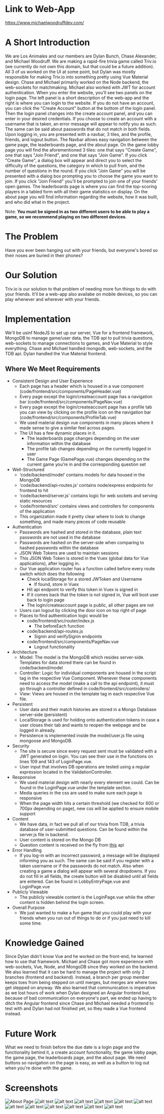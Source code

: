 # Link to Web-App
https://www.michaelwoodruffdev.com/

# A Short Introduction
We are Los Animales and our members are Dylan Bunch, Chase Alexander, and Michael Woodruff. We are making a rapid-fire trivia game called Triv.io (we currently do not own this domain, but that could be a future addition). All 3 of us worked on the UI at some point, but Dylan was mostly responsible for making Triv.io into something pretty using Vue Material design. Chase and Michael primarily worked on the Node backend, the web-sockets for matchmaking. Michael also worked with JWT for account authentication.
When you enter the website, you'll see two panels on the login page. The left panel is a short description of the web-app and the right is where you can login to the website. If you do not have an account, you can click the "Create Account" button at the bottom of the login panel. Then the login panel changes into the create account panel, and you can enter in your desired credentials. If you choose to create an account with a username that is taken, an error message will appear to notify you as such. The same can be said about passwords that do not match in both fields.
Upon logging in, you are presented with a navbar, 3 tiles, and the profile, friends, and logout button. The Navbar allows easy navigation between the game page, the leaderboards page, and the about page. On the game lobby page you will find the aforementioned 3 tiles: one that says "Create Game", one that says "Join Friend", and one that says "Join Game". If  you click "Create Game", a dialog box will appear and direct you to select the difficulty of the questions, the category in which to pull from, and the number of questions in the round. If you click "Join Game" you will be presented with a dialog box prompting you to choose the game you want to join. If you click "Join Friend" you'll be prompted to join one of your friends' open games.
The leaderboards page is where you can find the top-scoring players in a tabled form with all their game statistics on display. On the about page you will find information regarding the website, how it was built, and who did what in the project.

Note: <strong>You must be signed in as two different users to be able to play a game, so we recommend playing on two different devices</strong>.

# The Problem
Have you ever been hanging out with your friends, but everyone's bored so their noses are buried in their phones? 

# Our Solution
Triv.io is our solution to that problem of needing more fun things to do with your friends. It'll be a web-app also availabe on mobile devices, so you can play whenever and wherever with your friends.

# Implementation
We'll be usinf NodeJS to set up our server, Vue for a frontend framework, MongoDB to manage game/user data, the TDB api to pull trivia questions, web-sockets to manage connections to games, and Vue Material to style everything. Chase and Michael handled mongodb, web-sockets, and the TDB api. Dylan handled the Vue Material frontend.

## Where We Meet Requirements
 - Consistent Design and User Experience
	- Each page has a header which is housed in a vue component (code/frontend/src/components/PageHeader.vue)
	- Every page except the login/createaccount page has a navigation bar (code/frontend/src/components/PageNav.vue)
	- Every page except the login/createaccount page has a profile tab you can view by clicking on the profile icon on the navigation bar (code/frontend/src/components/ProfileTab.vue)
	- We used material design vue components in many places where it made sense to give a similar feel across pages.
	- The UI has a few dynamic places in it. 
		- The leaderboards page changes depending on the user information within the database
		- The profile tab changes depending on the currently logged in user
		- The Game Page (GamePage.vue) changes depending on the current game you’re in and the corresponding question set
 - Well-Structured
	- ‘code/backend/model’ contains models for data housed in the MongoDB
	- ‘code/backend/api-routes.js’ contains node/express endpoints for frontend to hit
	- ‘code/backend/server.js’ contains logic for web sockets and serving static resources
	- ‘code/frontend/src’ contains views and controllers for components of the application
	- This organization made it pretty clear where to look to change something, and made many pieces of code reusable
 - Authentication
	- Passwords are hashed and stored in the database, plain text passwords are not used in the database
	- Passwords are hashed on the server-side when comparing to hashed passwords within the database
	- JSON Web Tokens are used to maintain sessions
	- This JSON Web Token is stored in the Vuex (global data for Vue applications), after logging in.
	- Our Vue application router has a function called before every route switch which does the following
		- Check localStorage for a stored JWToken and Username
			- If found, store in Vuex
		- Hit api endpoint to verify this token in Vuex is signed in
		- If it comes back that the token is not signed in, Vue will boot user back to login page
		- The login/createaccount page is public, all other pages are not
	- Users can logout by clicking the door icon on top right of page
	- Places to find authentication logic would be 
		- code/frontend/src/router/index.js
			- The beforeEach function
		- code/backend/api-routes.js
			- Signin and verifySignin endpoints
		- code/frontend/src/components/PageNav.vue
			- Logout functionality
 - Architecture
	- Model: The model is the MongoDB which resides server-side. Templates for data stored there can be found in code/backend/model
	- Controller: Logic for individual components are housed in the script tag in the respective Vue Component. Whenever these components need to access the model (make a call to the api endpoint), it must go through a controller defined in code/frontend/src/controllers/
	- View: Views are housed in the template tag in each respective Vue file.
 - Persistent
	- User data and their match histories are stored in a Mongo Database server-side (persistent)
	- LocalStorage is used for holding onto authentication tokens in case a user closes their tab and wants to reopen the webpage and be logged in already.
	- Persistence is implemented inside the model/user.js file using mongoose and MongoDB.
 - Security
	- The site is secure since every request sent must be validated with a JWT generated on login. You can see their use in the functions on lines 109 and 143 of LoginPage.vue.
	- User input that involves DB operations are tested using a regular expression located in the ValidationController.
 - Responsive
	- We used material design with nearly every element we could. Can be found in the LoginPage.vue under the template section.
	- Media queries in the css are used to make sure each page is responsive
	- When the page width hits a certain threshold (we checked for 600 or 700px depending on page), new css will be applied to ensure mobile support
 - Content
	- We have data, in fact we pull all of our trivia from TDB, a trivia database of user-submitted questions. Can be found within the server.js file in backend.
	- User content is stored on the Mongo DB
	- Question content is received on the fly from [this](https://opentdb.com/api_config.php) api
 - Error Handling
	- If you log-in with an incorrect password, a message will be displayed informing you as such. The same can be said if you register with a taken username or if the passwords do not match. Also when creating a game a dialog will appear with several dropdowns. If you do not fill in all fields, the create button will be disabled until all fields are entered. Can be found in LobbyEntryPage.vue and LoginPage.vue
 - Publicly Viewable
	- The publicly viewable content is the LoginPage.vue while the other content is hidden behind the login screen.
 - Overall Purpose
	- We just wanted to make a fun game that you could play with your friends when you run out of things to do or if you just need to kill some time. 

# Knowledge Gained
Since Dylan didn't know Vue and he worked on the front-end, he learned how to use that framework. Michael and Chase got more experience with web-sockets, Vue, Node, and MongoDB since they worked on the backend. We also learned that it can be hard to manage the project with only 2 branches (frontend and backend). Instead, a branch per group member keeps toes from being stepped on until merges, but merges are where toes get stepped on anyway. We also learned that communication is imperative as we lost hours of work when Dylan designed an Angular frontend but, because of bad communication on everyone's part, we ended up having to ditch the Angular frontend since Chase and Michael needed a frontend to test with and Dylan had not finished yet, so they made a Vue frontend instead.

# Future Work
What we need to finish before the due date is a login page and the functionality behind it, a create account functionality, the game lobby page, the game page, the leaderboards page, and the about page. We need buttons so navigation on the page is easy, as well as a button to log out when you're done with the game. 

# Screenshots
![About Page](../screenshots/dashboard-pages/about-page.png "About Page")
![alt text](../path/to/image.png "Leaderboards Page")
![alt text](../path/to/image.png "Lobby Page")
![alt text](../path/to/image.png "alt text")
![alt text](../path/to/image.png "alt text")
![alt text](../path/to/image.png "alt text")
![alt text](../path/to/image.png "alt text")
![alt text](../path/to/image.png "alt text")
![alt text](../path/to/image.png "alt text")
![alt text](../path/to/image.png "alt text")
![alt text](../path/to/image.png "alt text")
![alt text](../path/to/image.png "alt text")
![alt text](../path/to/image.png "alt text")
